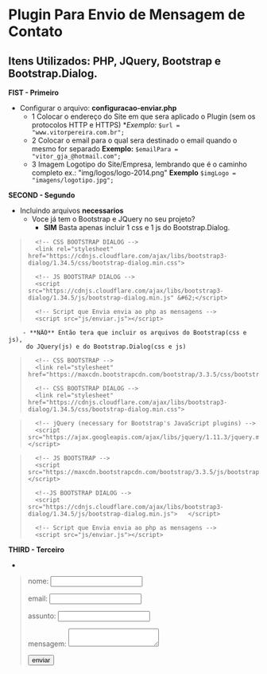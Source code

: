 # Plugin Para Envio de Mensagem de Contato
## Itens Utilizados: PHP, JQuery, Bootstrap e Bootstrap.Dialog.

**FIST - Primeiro**
- Configurar o arquivo: **configuracao-enviar.php**
	- 1 Colocar o endereço do Site em que sera aplicado o Plugin (sem os protocolos HTTP e HTTPS)
		**Exemplo:*	
		```$url = "www.vitorpereira.com.br";```
	- 2 Colocar o email para o qual sera destinado o email quando o mesmo for separado
		**Exemplo:**
		```$emailPara = "vitor_gja_@hotmail.com";```
	- 3 Imagem Logotipo do Site/Empresa, lembrando que é o caminho completo ex.: "img/logos/logo-2014.png"
		**Exemplo**
		```$imgLogo = "imagens/logotipo.jpg"; ```

**SECOND - Segundo**
- Incluindo arquivos **necessarios**
	* Voce já tem o Bootstrap e JQuery no seu projeto?
		- **SIM** Basta apenas incluir 1 css e 1 js do Bootstrap.Dialog.

> 		<!-- CSS BOOTSTRAP DIALOG -->	
> 		<link rel="stylesheet" href="https://cdnjs.cloudflare.com/ajax/libs/bootstrap3-dialog/1.34.5/css/bootstrap-dialog.min.css">
>
> 		<!-- JS BOOTSTRAP DIALOG -->	
> 		<script src="https://cdnjs.cloudflare.com/ajax/libs/bootstrap3-dialog/1.34.5/js/bootstrap-dialog.min.js" &#62;</script>
>
> 		<!-- Script que Envia envia ao php as mensagens -->
> 		<script src="js/enviar.js"></script>	

		- **NÃO** Então tera que incluir os arquivos do Bootstrap(css e js), 
		 do JQuery(js) e do Bootstrap.Dialog(css e js)


> 		<!-- CSS BOOTSTRAP -->	
> 		<link rel="stylesheet" href="https://maxcdn.bootstrapcdn.com/bootstrap/3.3.5/css/bootstrap.min.css">	
>
> 		<!-- CSS BOOTSTRAP DIALOG -->	
> 		<link rel="stylesheet" href="https://cdnjs.cloudflare.com/ajax/libs/bootstrap3-dialog/1.34.5/css/bootstrap-dialog.min.css">	

> 		<!-- jQuery (necessary for Bootstrap's JavaScript plugins) -->	
> 		<script src="https://ajax.googleapis.com/ajax/libs/jquery/1.11.3/jquery.min.js"></script>	

> 		<!-- JS BOOTSTRAP -->
> 		<script src="https://maxcdn.bootstrapcdn.com/bootstrap/3.3.5/js/bootstrap.min.js"></script>	
>
> 		<!--JS BOOTSTRAP DIALOG -->	
>		<script src="https://cdnjs.cloudflare.com/ajax/libs/bootstrap3-dialog/1.34.5/js/bootstrap-dialog.min.js">	</script>	
>
> 		<!-- Script que Envia envia ao php as mensagens -->	
> 		<script src="js/enviar.js"></script>	
		

**THIRD - Terceiro**

- 


>	nome: <input type="text" name="nome">
>
>	email: <input type="email" name="email">
>
>	assunto: <input type="text" name="assunto">
>
>	mensagem: <textarea name="mensagem"></textarea>
>
>	<button type="button" data-input="submit">enviar</button>
>
